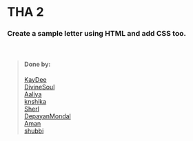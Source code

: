 # THA 2

### Create a sample letter using HTML and add CSS too.

<br>

> #### Done by:
> [KayDee](https://github.com/kaydee0502/devsnest-frontend/tree/master/THA2) <br>
>[DivineSoul](https://github.com/CodeBlooded-RahulMaurya/Devsnest-WebDev/tree/main/Day-02-CSS) <br>
>[Aaliya](https://github.com/Aaliya7516/DevsNest/tree/main/Web%20Development/Day%202%20CSS1)<br>
>[knshika](https://github.com/knshika/Devsnest-frontend/tree/main/basic%20html%2Bcss/1.%20buisness%20letter%20(day%201%20%26%202))<br>
>[Sherl](https://github.com/aayushi221/Devsnest-Frontend/blob/main/day-2.html)<br>
>[DepayanMondal](https://github.com/DepayanMondal/Devsnest-Frontend/tree/main/Business%20Letter)<br>
>[Aman](https://github.com/aman-malviya/Devsnest-Frontend/tree/master/Day1%20%26%20Day2)<br>
>[shubbi](https://github.com/shubbi20/devsnest-project/tree/master/1.practice(Tha-1%20and%202))<br>

